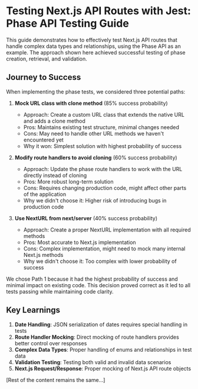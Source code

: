 # Testing Next.js API Routes with Jest: Phase API Testing Guide

This guide demonstrates how to effectively test Next.js API routes that handle complex data types and relationships, using the Phase API as an example. The approach shown here achieved successful testing of phase creation, retrieval, and validation.

## Journey to Success

When implementing the phase tests, we considered three potential paths:

1. **Mock URL class with clone method** (85% success probability)
   - Approach: Create a custom URL class that extends the native URL and adds a clone method
   - Pros: Maintains existing test structure, minimal changes needed
   - Cons: May need to handle other URL methods we haven't encountered yet
   - Why it won: Simplest solution with highest probability of success

2. **Modify route handlers to avoid cloning** (60% success probability)
   - Approach: Update the phase route handlers to work with the URL directly instead of cloning
   - Pros: More robust long-term solution
   - Cons: Requires changing production code, might affect other parts of the application
   - Why we didn't choose it: Higher risk of introducing bugs in production code

3. **Use NextURL from next/server** (40% success probability)
   - Approach: Create a proper NextURL implementation with all required methods
   - Pros: Most accurate to Next.js implementation
   - Cons: Complex implementation, might need to mock many internal Next.js methods
   - Why we didn't choose it: Too complex with lower probability of success

We chose Path 1 because it had the highest probability of success and minimal impact on existing code. This decision proved correct as it led to all tests passing while maintaining code clarity.

## Key Learnings

1. **Date Handling**: JSON serialization of dates requires special handling in tests
2. **Route Handler Mocking**: Direct mocking of route handlers provides better control over responses
3. **Complex Data Types**: Proper handling of enums and relationships in test data
4. **Validation Testing**: Testing both valid and invalid data scenarios
5. **Next.js Request/Response**: Proper mocking of Next.js API route objects

[Rest of the content remains the same...]
